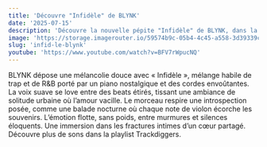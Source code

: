 ```yaml
---
title: 'Découvre "Infidèle" de BLYNK'
date: '2025-07-15'
description: 'Découvre la nouvelle pépite "Infidèle" de BLYNK, dans la catégorie Pop urbaine / R&B'
image: 'https://storage.imagerouter.io/59574b9c-05b4-4c45-a558-3d39339c590f.png'
slug: 'infid-le-blynk'
youtube: 'https://www.youtube.com/watch?v=BFV7rWpucNQ'
---
```


BLYNK dépose une mélancolie douce avec « Infidèle », mélange habile de trap et de R&B porté par un piano nostalgique et des cordes envoûtantes. La voix suave se love entre des beats étirés, tissant une ambiance de solitude urbaine où l’amour vacille. Le morceau respire une introspection posée, comme une balade nocturne où chaque note de violon écorche les souvenirs. L’émotion flotte, sans poids, entre murmures et silences éloquents. Une immersion dans les fractures intimes d’un cœur partagé. Découvre plus de sons dans la playlist Trackdiggers.
